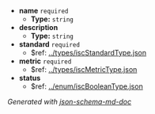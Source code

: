  - <b id="#/properties/name">name</b> `required`
	 - **Type:** `string`
 - <b id="#/properties/description">description</b>
	 - **Type:** `string`
 - <b id="#/properties/standard">standard</b> `required`
	 - &#36;ref: [../types/iscStandardType.json](#..typesiscstandardtype.json)
 - <b id="#/properties/metric">metric</b> `required`
	 - &#36;ref: [../types/iscMetricType.json](#..typesiscmetrictype.json)
 - <b id="#/properties/status">status</b>
	 - &#36;ref: [../enum/iscBooleanType.json](#..enumiscbooleantype.json)

_Generated with [json-schema-md-doc](https://brianwendt.github.io/json-schema-md-doc/)_